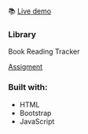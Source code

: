 :books: [Live demo](https://ografael.github.io/library/) 

### Library 
Book Reading Tracker

[Assigment](https://www.theodinproject.com/lessons/javascript-library)

### Built with: 
 * HTML
 * Bootstrap
 * JavaScript
